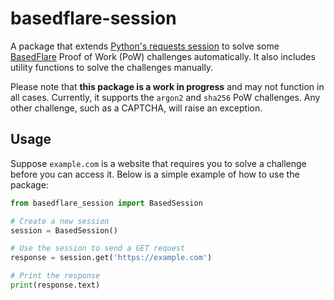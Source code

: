 # basedflare-session

A package that extends [Python's requests session](https://docs.python-requests.org/en/latest/_modules/requests/sessions/) to solve some [BasedFlare](https://basedflare.com/) Proof of Work (PoW) challenges automatically.
It also includes utility functions to solve the challenges manually.

Please note that **this package is a work in progress** and may not function in all cases.
Currently, it supports the `argon2` and `sha256` PoW challenges.
Any other challenge, such as a CAPTCHA, will raise an exception.

## Usage

Suppose `example.com` is a website that requires you to solve a challenge before you can access it. Below is a simple
example of how to use the package:

```python
from basedflare_session import BasedSession

# Create a new session
session = BasedSession()

# Use the session to send a GET request
response = session.get('https://example.com')

# Print the response
print(response.text)
```